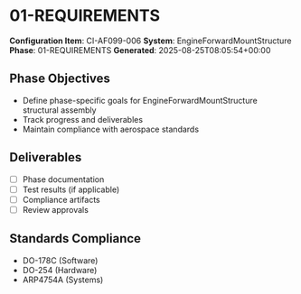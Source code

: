 # 01-REQUIREMENTS

**Configuration Item**: CI-AF099-006
**System**: EngineForwardMountStructure
**Phase**: 01-REQUIREMENTS
**Generated**: 2025-08-25T08:05:54+00:00

## Phase Objectives
- Define phase-specific goals for EngineForwardMountStructure structural assembly
- Track progress and deliverables
- Maintain compliance with aerospace standards

## Deliverables
- [ ] Phase documentation
- [ ] Test results (if applicable)
- [ ] Compliance artifacts
- [ ] Review approvals

## Standards Compliance
- DO-178C (Software)
- DO-254 (Hardware)
- ARP4754A (Systems)

